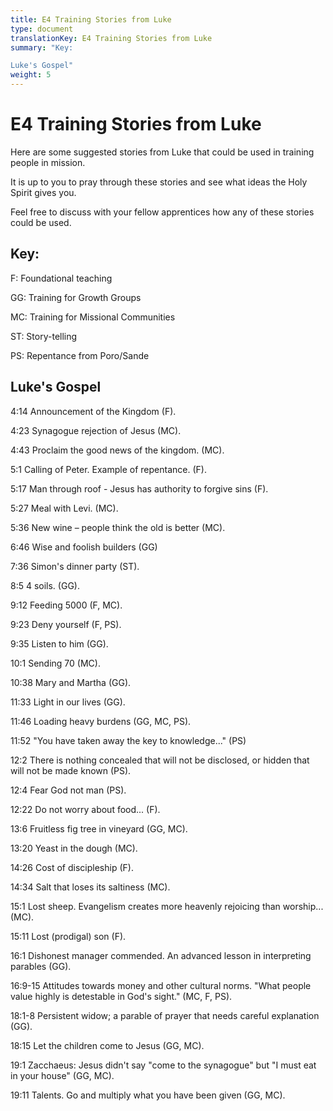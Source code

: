 ```yaml
---
title: E4 Training Stories from Luke
type: document
translationKey: E4 Training Stories from Luke
summary: "Key:	

Luke's Gospel"
weight: 5
---
```

# E4 Training Stories from Luke

Here are some suggested stories from Luke that could be used in training people in mission.

It is up to you to pray through these stories and see what ideas the Holy Spirit gives you.

Feel free to discuss with your fellow apprentices how any of these stories could be used.

## Key:

F: Foundational teaching

GG: Training for Growth Groups

MC: Training for Missional Communities

ST: Story-telling

PS: Repentance from Poro/Sande

## Luke's Gospel

4:14 Announcement of the Kingdom (F).

4:23 Synagogue rejection of Jesus (MC).

4:43 Proclaim the good news of the kingdom. (MC).

5:1 Calling of Peter. Example of repentance. (F).

5:17 Man through roof - Jesus has authority to forgive sins (F).

5:27 Meal with Levi. (MC).

5:36 New wine – people think the old is better (MC).

6:46 Wise and foolish builders (GG)

7:36 Simon's dinner party (ST).

8:5 4 soils. (GG).

9:12 Feeding 5000 (F, MC).

9:23 Deny yourself (F, PS).

9:35 Listen to him (GG).

10:1 Sending 70 (MC).

10:38 Mary and Martha (GG).

11:33 Light in our lives (GG).

11:46 Loading heavy burdens (GG, MC, PS).

11:52 "You have taken away the key to knowledge..." (PS)

12:2 There is nothing concealed that will not be disclosed, or hidden that will not be made known (PS).

12:4 Fear God not man (PS).

12:22 Do not worry about food... (F).

13:6 Fruitless fig tree in vineyard (GG, MC).

13:20 Yeast in the dough (MC).

14:26 Cost of discipleship (F).

14:34 Salt that loses its saltiness (MC).

15:1 Lost sheep. Evangelism creates more heavenly rejoicing than worship...(MC).

15:11 Lost (prodigal) son (F).

16:1 Dishonest manager commended. An advanced lesson in interpreting parables (GG).

16:9-15 Attitudes towards money and other cultural norms. "What people value highly is detestable in God's sight." (MC, F, PS).

18:1-8 Persistent widow; a parable of prayer that needs careful explanation (GG).

18:15 Let the children come to Jesus (GG, MC).

19:1 Zacchaeus: Jesus didn't say "come to the synagogue" but "I must eat in your house" (GG, MC).

19:11 Talents. Go and multiply what you have been given (GG, MC).
